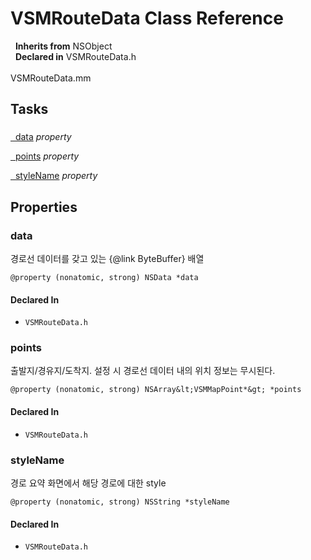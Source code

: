 # VSMRouteData Class Reference

&nbsp;&nbsp;**Inherits from** NSObject  
&nbsp;&nbsp;**Declared in** VSMRouteData.h<br />  
VSMRouteData.mm  

## Tasks

### 

[&nbsp;&nbsp;data](#//api/name/data) *property* 

[&nbsp;&nbsp;points](#//api/name/points) *property* 

[&nbsp;&nbsp;styleName](#//api/name/styleName) *property* 

## Properties

<a name="//api/name/data" title="data"></a>
### data

경로선 데이터를 갖고 있는 {@link ByteBuffer} 배열

`@property (nonatomic, strong) NSData *data`

#### Declared In
* `VSMRouteData.h`

<a name="//api/name/points" title="points"></a>
### points

출발지/경유지/도착지. 설정 시 경로선 데이터 내의 위치 정보는 무시된다.

`@property (nonatomic, strong) NSArray&lt;VSMMapPoint*&gt; *points`

#### Declared In
* `VSMRouteData.h`

<a name="//api/name/styleName" title="styleName"></a>
### styleName

경로 요약 화면에서 해당 경로에 대한 style

`@property (nonatomic, strong) NSString *styleName`

#### Declared In
* `VSMRouteData.h`

